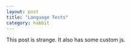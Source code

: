 ```yaml
---
layout: post
title: "Language Tests"
category: habbit
---
```


This post is strange. It also has some custom js.
